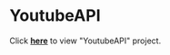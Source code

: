 # YoutubeAPI
Click <b>[here](https://felekswebs.github.io/JS-Filters/)</b> to view "YoutubeAPI" project.
